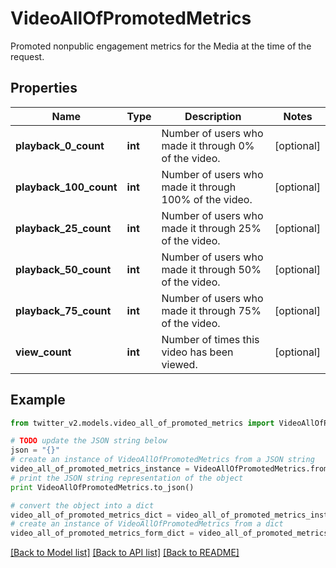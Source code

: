 # VideoAllOfPromotedMetrics

Promoted nonpublic engagement metrics for the Media at the time of the request.

## Properties
Name | Type | Description | Notes
------------ | ------------- | ------------- | -------------
**playback_0_count** | **int** | Number of users who made it through 0% of the video. | [optional] 
**playback_100_count** | **int** | Number of users who made it through 100% of the video. | [optional] 
**playback_25_count** | **int** | Number of users who made it through 25% of the video. | [optional] 
**playback_50_count** | **int** | Number of users who made it through 50% of the video. | [optional] 
**playback_75_count** | **int** | Number of users who made it through 75% of the video. | [optional] 
**view_count** | **int** | Number of times this video has been viewed. | [optional] 

## Example

```python
from twitter_v2.models.video_all_of_promoted_metrics import VideoAllOfPromotedMetrics

# TODO update the JSON string below
json = "{}"
# create an instance of VideoAllOfPromotedMetrics from a JSON string
video_all_of_promoted_metrics_instance = VideoAllOfPromotedMetrics.from_json(json)
# print the JSON string representation of the object
print VideoAllOfPromotedMetrics.to_json()

# convert the object into a dict
video_all_of_promoted_metrics_dict = video_all_of_promoted_metrics_instance.to_dict()
# create an instance of VideoAllOfPromotedMetrics from a dict
video_all_of_promoted_metrics_form_dict = video_all_of_promoted_metrics.from_dict(video_all_of_promoted_metrics_dict)
```
[[Back to Model list]](../README.md#documentation-for-models) [[Back to API list]](../README.md#documentation-for-api-endpoints) [[Back to README]](../README.md)


